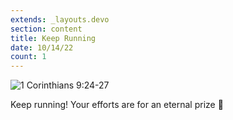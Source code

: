 ```yaml
---
extends: _layouts.devo
section: content
title: Keep Running
date: 10/14/22
count: 1
---
```


<img alt="1 Corinthians 9:24-27" src="/assets/images/devo-1.png" />

Keep running! Your efforts are for an eternal prize 🥊